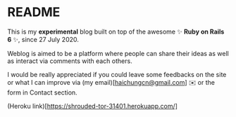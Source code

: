 # README

This is my **experimental** blog built on top of the awesome ✨ **Ruby on Rails 6** ✨, since 27 July 2020.

Weblog is aimed to be a platform where people can share their ideas as well as interact via comments with each others.

I would be really appreciated if you could leave some feedbacks on the site or what I can improve via (my email)[haichungcn@gmail.com] ✉️ or the form in Contact section.


(Heroku link)[https://shrouded-tor-31401.herokuapp.com/]